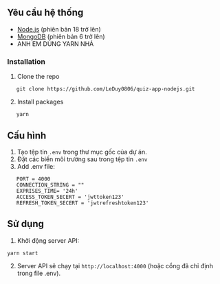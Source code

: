 ## Yêu cầu hệ thống

-   [Node.js](https://nodejs.org/en/) (phiên bản 18 trở lên)
-   [MongoDB](https://www.mongodb.com/) (phiên bản 6 trở lên)
-   ANH EM DÙNG YARN NHÁ

### Installation

1. Clone the repo

```
   git clone https://github.com/LeDuy0806/quiz-app-nodejs.git
```

2. Install packages

```
   yarn
```

## Cấu hình

1. Tạo tệp tin `.env` trong thư mục gốc của dự án.
2. Đặt các biến môi trường sau trong tệp tin `.env`
3. Add .env file:

```
   PORT = 4000
   CONNECTION_STRING = ""
   EXPRISES_TIME= '24h'
   ACCESS_TOKEN_SECERT = 'jwttoken123'
   REFRESH_TOKEN_SECERT = 'jwtrefreshtoken123'
```

## Sử dụng

1. Khởi động server API:

```
yarn start
```

2. Server API sẽ chạy tại `http://localhost:4000` (hoặc cổng đã chỉ định trong file .env).

